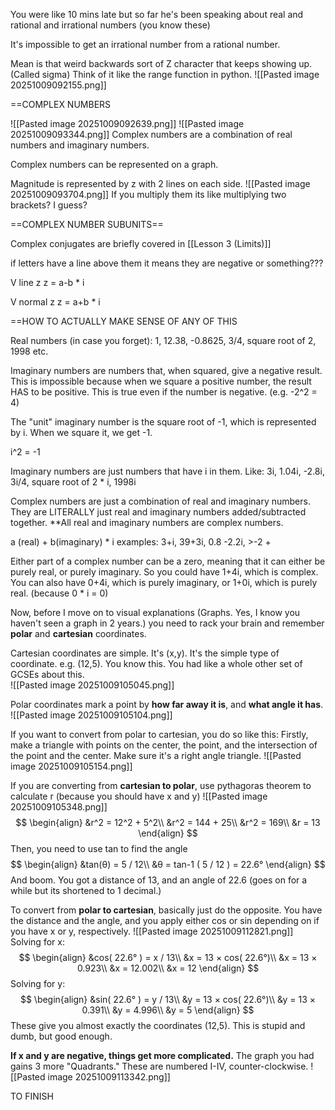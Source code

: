 You were like 10 mins late but so far he's been speaking about real and rational and irrational numbers (you know these)

It's impossible to get an irrational number from a rational number.

Mean is that weird backwards sort of Z character that keeps showing up. (Called sigma) Think of it like the range function in python. 
![[Pasted image 20251009092155.png]]

==COMPLEX NUMBERS

![[Pasted image 20251009092639.png]]
![[Pasted image 20251009093344.png]]
Complex numbers are a combination of real numbers and imaginary numbers.

Complex numbers can be represented on a graph.

Magnitude is represented by z with 2 lines on each side.
![[Pasted image 20251009093704.png]]
If you multiply them its like multiplying two brackets? I guess?

==COMPLEX NUMBER SUBUNITS==

Complex conjugates are briefly covered in [[Lesson 3 (Limits)]]

if letters have a line above them it means they are negative or something???

V line z
z = a-b * i

V normal z
z = a+b * i

==HOW TO ACTUALLY MAKE SENSE OF ANY OF THIS

Real numbers (in case you forget): 1, 12.38, -0.8625, 3/4, square root of 2, 1998 etc.

Imaginary numbers are numbers that, when squared, give a negative result. This is impossible because when we square a positive number, the result HAS to be positive. This is true even if the number is negative. (e.g. -2^2 = 4)

The "unit" imaginary number is the square root of -1, which is represented by i. When we square it, we get -1.

i^2 = -1

Imaginary numbers are just numbers that have i in them. Like: 3i, 1.04i, -2.8i, 3i/4, square root of 2 * i, 1998i

Complex numbers are just a combination of real and imaginary numbers. They are LITERALLY just real and imaginary numbers added/subtracted together. **All real and imaginary numbers are complex numbers.

a (real) + b(imaginary) * i
examples: 3+i, 39+3i, 0.8 -2.2i, >-2 + 

Either part of a complex number can be a zero, meaning that it can either be purely real, or purely imaginary. So you could have 1+4i, which is complex. You can also have 0+4i, which is purely imaginary, or 1+0i, which is purely real. (because 0 * i = 0)

Now, before I move on to visual explanations (Graphs. Yes, I know you haven't seen a graph in 2 years.) you need to rack your brain and remember **polar** and **cartesian** coordinates.

Cartesian coordinates are simple. It's (x,y). It's the simple type of coordinate. e.g. (12,5). You know this. You had like a whole other set of GCSEs about this.  
![[Pasted image 20251009105045.png]]

Polar coordinates mark a point by **how far away it is**, and **what angle it has**.
![[Pasted image 20251009105104.png]]

If  you want to convert from polar to cartesian, you do so like this:
Firstly, make a triangle with points on the center, the point, and the intersection of the point and the center. Make sure it's a right angle triangle.
![[Pasted image 20251009105154.png]]

If you are converting from **cartesian to polar**, use pythagoras theorem to calculate r (because you should have x and y)
![[Pasted image 20251009105348.png]]
$$
\begin{align}
&r^2 = 12^2 + 5^2\\
&r^2 = 144 + 25\\
&r^2 = 169\\
&r = 13
\end{align}
$$
Then, you need to use tan to find the angle 
$$
\begin{align}
&tan(θ) = 5 / 12\\
&θ = tan-1 ( 5 / 12 ) = 22.6° 
\end{align}
$$
And boom. You got a distance of 13, and an angle of  22.6 (goes on for a while but its shortened to 1 decimal.)

To convert from **polar to cartesian**, basically just do the opposite. You have the distance and the angle, and you apply either cos or sin depending on if you have x or y, respectively.
![[Pasted image 20251009112821.png]]
Solving for x:
$$
\begin{align}
&cos( 22.6° ) = x / 13\\
&x = 13 × cos( 22.6°)\\
&x = 13 × 0.923\\
&x = 12.002\\
&x = 12
\end{align}
$$
Solving for y:
$$
\begin{align}
&sin( 22.6° ) = y / 13\\
&y = 13 × cos( 22.6°)\\
&y = 13 × 0.391\\
&y = 4.996\\
&y = 5
\end{align}
$$
These give you almost exactly the coordinates (12,5). This is stupid and dumb, but good enough. 

**If x and y are negative, things get more complicated.**
The graph you had gains 3 more "Quadrants." These are numbered I-IV, counter-clockwise.
![[Pasted image 20251009113342.png]]

TO FINISH